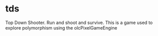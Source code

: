 # tds
Top Down Shooter. Run and shoot and survive. This is a game used to explore polymorphism using the olcPixelGameEngine
